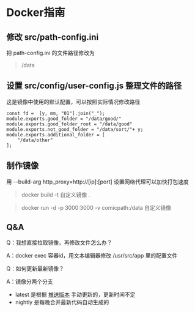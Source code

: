 # Docker指南

## 修改 src/path-config.ini

把 path-config.ini 的文件路径修改为
> /data

## 设置 src/config/user-config.js 整理文件的路径
这是镜像中使用的默认配置，可以按照实际情况修改路径
```
const fd =  [y, mm, "01"].join("_");
module.exports.good_folder = "/data/good/"
module.exports.good_folder_root = "/data/good"
module.exports.not_good_folder = "/data/sort/"+ y;
module.exports.additional_folder = [
	"/data/other"
];
```

## 制作镜像
用 --build-arg http_proxy=http://[ip]:[port] 设置网络代理可以加快打包速度

> docker build -t 自定义镜像 .

> docker run -d -p 3000:3000 -v comicpath:/data 自定义镜像


## Q&A
Q：我想直接拉取镜像，再修改文件怎么办？

A：docker exec 容器id，用文本编辑器修改 /usr/src/app 里的配置文件

Q：如何更新最新镜像？

A：镜像分两个分支
- latest 是根据 [推送版本](https://github.com/hjyssg/ShiguReader/releases) 手动更新的，更新时间不定
- nightly 是每晚合并最新代码自动生成的

